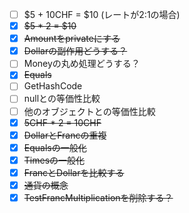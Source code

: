- [ ] $5 + 10CHF = $10 (レートが2:1の場合)
- [x] ~~$5 * 2 = $10~~
- [x] ~~Amountをprivateにする~~
- [x] ~~Dollarの副作用どうする？~~
- [ ] Moneyの丸め処理どうする？ 
- [x] ~~Equals~~
- [ ] GetHashCode
- [ ] nullとの等価性比較
- [ ] 他のオブジェクトとの等価性比較
- [x] ~~5CHF * 2 = 10CHF~~
- [x] ~~DollarとFrancの重複~~
- [x] ~~Equalsの一般化~~
- [x] ~~Timesの一般化~~
- [x] ~~FrancとDollarを比較する~~
- [x] ~~通貨の概念~~
- [x] ~~TestFrancMultiplicationを削除する？~~
